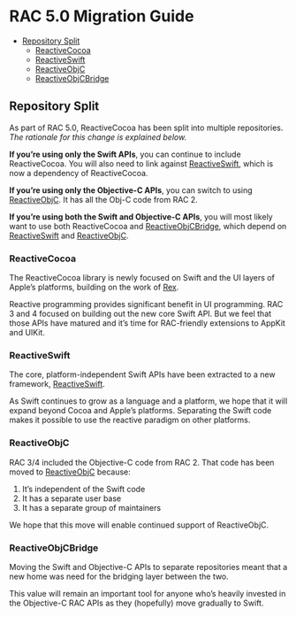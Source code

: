 # RAC 5.0 Migration Guide

* [Repository Split](#repository-split)
	* [ReactiveCocoa](#reactivecocoa)
	* [ReactiveSwift](#reactiveswift)
	* [ReactiveObjC](#reactiveobjc)
	* [ReactiveObjCBridge](#reactiveobjcbridge)

## Repository Split
As part of RAC 5.0, ReactiveCocoa has been split into multiple repositories. _The rationale for this change is explained below._

**If you’re using only the Swift APIs**, you can continue to include ReactiveCocoa. You will also need to link against [ReactiveSwift][], which is now a dependency of ReactiveCocoa.

**If you’re using only the Objective-C APIs**, you can switch to using [ReactiveObjC][]. It has all the Obj-C code from RAC 2.

**If you’re using both the Swift and Objective-C APIs**, you will most likely want to use both ReactiveCocoa and [ReactiveObjCBridge][], which depend on [ReactiveSwift][] and [ReactiveObjC][].

### ReactiveCocoa
The ReactiveCocoa library is newly focused on Swift and the UI layers of Apple’s platforms, building on the work of [Rex](https://github.com/neilpa/Rex).

Reactive programming provides significant benefit in UI programming. RAC 3 and 4 focused on building out the new core Swift API. But we feel that those APIs have matured and it’s time for RAC-friendly extensions to AppKit and UIKit.

### ReactiveSwift
The core, platform-independent Swift APIs have been extracted to a new framework, [ReactiveSwift][].

As Swift continues to grow as a language and a platform, we hope that it will expand beyond Cocoa and Apple’s platforms. Separating the Swift code makes it possible to use the reactive paradigm on other platforms.

[ReactiveSwift]: https://github.com/ReactiveCocoa/ReactiveSwift

### ReactiveObjC
RAC 3/4 included the Objective-C code from RAC 2. That code has been moved to [ReactiveObjC][] because:

 1. It’s independent of the Swift code
 2. It has a separate user base
 3. It has a separate group of maintainers

We hope that this move will enable continued support of ReactiveObjC.

[ReactiveObjC]: https://github.com/ReactiveCocoa/ReactiveObjC

### ReactiveObjCBridge
Moving the Swift and Objective-C APIs to separate repositories meant that a new home was need for the bridging layer between the two.

This value will remain an important tool for anyone who’s heavily invested in the Objective-C RAC APIs as they (hopefully) move gradually to Swift.

[ReactiveObjCBridge]: https://github.com/ReactiveCocoa/ReactiveObjCBridge
